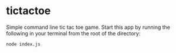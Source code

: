 # tictactoe

Simple command line tic tac toe game. Start this app by running the following in your terminal from the root of the directory:
```
node index.js
```
